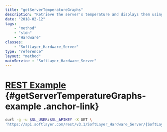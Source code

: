 ```yaml
---
title: "getServerTemperatureGraphs"
description: "Retrieve the server's temperature and displays them using thermometer graphs.  Temperatures retrieved are CPU(s) and system temperatures.  Data used to construct graphs is retrieved from the server's remote management card.  All graphs returned will have a title associated with it. "
date: "2018-02-12"
tags:
    - "method"
    - "sldn"
    - "Hardware"
classes:
    - "SoftLayer_Hardware_Server"
type: "reference"
layout: "method"
mainService : "SoftLayer_Hardware_Server"
---
```


# [REST Example](#getServerTemperatureGraphs-example) <a href="/article/rest/"><i class="fas fa-question"></i></a> {#getServerTemperatureGraphs-example .anchor-link} 
```bash
curl -g -u $SL_USER:$SL_APIKEY -X GET \
'https://api.softlayer.com/rest/v3.1/SoftLayer_Hardware_Server/{SoftLayer_Hardware_ServerID}/getServerTemperatureGraphs'
```
